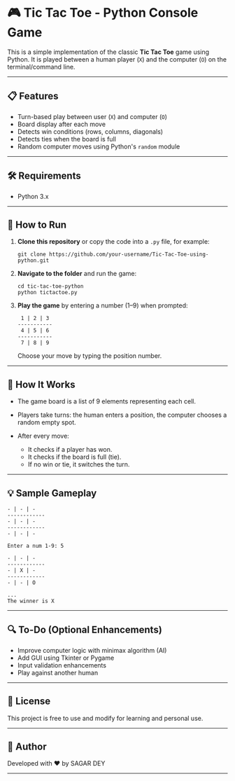 # 🎮 Tic Tac Toe - Python Console Game

This is a simple implementation of the classic **Tic Tac Toe** game using Python. It is played between a human player (`X`) and the computer (`O`) on the terminal/command line.

---

## 📋 Features

* Turn-based play between user (`X`) and computer (`O`)
* Board display after each move
* Detects win conditions (rows, columns, diagonals)
* Detects ties when the board is full
* Random computer moves using Python's `random` module

---

## 🛠 Requirements

* Python 3.x

---

## 🚀 How to Run

1. **Clone this repository** or copy the code into a `.py` file, for example:

   ```
   git clone https://github.com/your-username/Tic-Tac-Toe-using-python.git
   ```

2. **Navigate to the folder** and run the game:

   ```
   cd tic-tac-toe-python
   python tictactoe.py
   ```

3. **Play the game** by entering a number (1–9) when prompted:

   ```
    1 | 2 | 3
   -----------
    4 | 5 | 6
   -----------
    7 | 8 | 9
   ```

   Choose your move by typing the position number.

---

## 🧠 How It Works

* The game board is a list of 9 elements representing each cell.
* Players take turns: the human enters a position, the computer chooses a random empty spot.
* After every move:

  * It checks if a player has won.
  * It checks if the board is full (tie).
  * If no win or tie, it switches the turn.

---

## 💡 Sample Gameplay

```
- | - | -
------------
- | - | -
------------
- | - | -

Enter a num 1-9: 5

- | - | -
------------
- | X | -
------------
- | - | O

...
The winner is X
```

---

## 🔍 To-Do (Optional Enhancements)

* Improve computer logic with minimax algorithm (AI)
* Add GUI using Tkinter or Pygame
* Input validation enhancements
* Play against another human

---

## 📄 License

This project is free to use and modify for learning and personal use.

---

## 🙌 Author

Developed with ❤️ by SAGAR DEY

---


